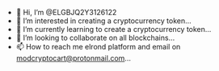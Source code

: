 - 👋 Hi, I’m @ELGBJQ2Y3126122
- 👀 I’m interested in creating a cryptocurrency token...
- 🌱 I’m currently learning to create a cryptocurrency token...
- 💞️ I’m looking to collaborate on all blockchains...
- 📫 How to reach me elrond platform and email on modcryptocart@protonmail.com...

<!---
ELGBJQ2Y3126122/ELGBJQ2Y3126122 is a ✨ special ✨ repository because its `README.md` (this file) appears on your GitHub profile.
You can click the Preview link to take a look at your changes.
--->
